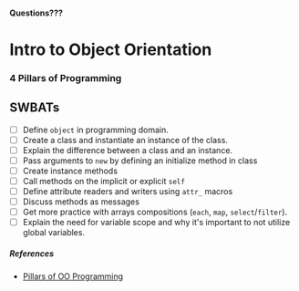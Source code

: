 #### Questions???

# Intro to Object Orientation

### 4 Pillars of Programming


## SWBATs
- [ ] Define `object` in programming domain.
- [ ] Create a class and instantiate an instance of the class.
- [ ] Explain the difference between a class and an instance.
- [ ] Pass arguments to `new` by defining an initialize method in class
- [ ] Create instance methods
- [ ] Call methods on the implicit or explicit `self`
- [ ] Define attribute readers and writers using `attr_` macros
- [ ] Discuss methods as messages
- [ ] Get more practice with arrays compositions (`each`, `map`, `select`/`filter`).
- [ ] Explain the need for variable scope and why it's important to not utilize global variables.

##### References
- [Pillars of OO Programming](https://medium.com/@cancerian0684/what-are-four-basic-principles-of-object-oriented-programming-645af8b43727)


